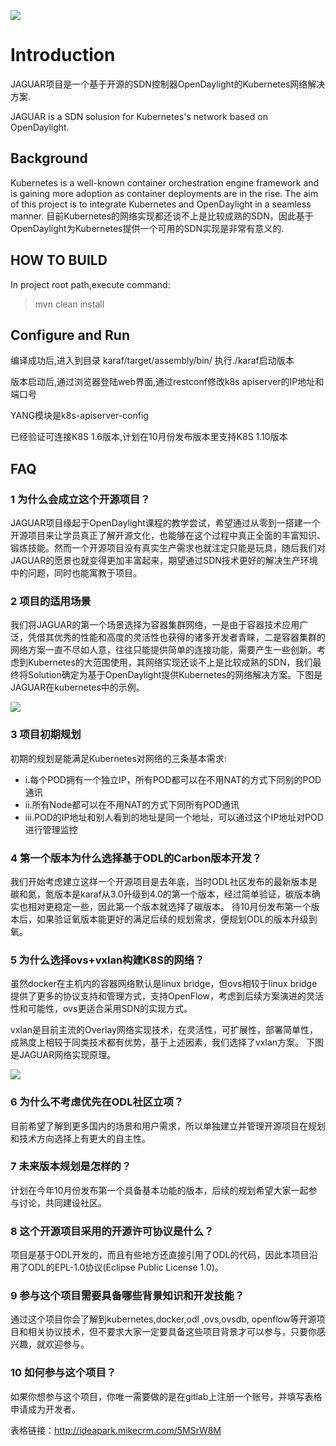 ![](https://img1.sdnlab.com/wp-content/uploads/2018/07/21jaguar_01_668x400.jpg)

# Introduction
JAGUAR项目是一个基于开源的SDN控制器OpenDaylight的Kubernetes网络解决方案.

JAGUAR is a SDN solusion for Kubernetes's network based on OpenDaylight.

## Background
Kubernetes is a well-known container orchestration engine framework and is gaining more adoption as container deployments are in the rise. The aim of this project is to integrate Kubernetes and OpenDaylight in a seamless manner.
目前Kubernetes的网络实现都还谈不上是比较成熟的SDN，因此基于OpenDaylight为Kubernetes提供一个可用的SDN实现是非常有意义的.

## HOW TO BUILD
In project root path,execute command:
> mvn clean install

## Configure and Run

编译成功后,进入到目录 karaf/target/assembly/bin/ 执行./karaf启动版本

版本启动后,通过浏览器登陆web界面,通过restconf修改k8s apiserver的IP地址和端口号

YANG模块是k8s-apiserver-config


已经验证可连接K8S 1.6版本,计划在10月份发布版本里支持K8S 1.10版本


## FAQ

### 1 为什么会成立这个开源项目？

JAGUAR项目缘起于OpenDaylight课程的教学尝试，希望通过从零到一搭建一个开源项目来让学员真正了解开源文化，也能够在这个过程中真正全面的丰富知识、锻炼技能。然而一个开源项目没有真实生产需求也就注定只能是玩具，随后我们对JAGUAR的愿景也就变得更加丰富起来，期望通过SDN技术更好的解决生产环境中的问题，同时也能寓教于项目。

### 2 项目的适用场景

我们将JAGUAR的第一个场景选择为容器集群网络，一是由于容器技术应用广泛，凭借其优秀的性能和高度的灵活性也获得的诸多开发者青睐，二是容器集群的网络方案一直不尽如人意，往往只能提供简单的连接功能，需要产生一些创新。考虑到Kubernetes的大范围使用，其网络实现还谈不上是比较成熟的SDN，我们最终将Solution确定为基于OpenDaylight提供Kubernetes的网络解决方案。下图是JAGUAR在kubernetes中的示例。

![](https://img1.sdnlab.com/wp-content/uploads/2018/07/21jaguar&kubernetes_02.jpg)

### 3 项目初期规划

初期的规划是能满足Kubernetes对网络的三条基本需求:
* i.每个POD拥有一个独立IP，所有POD都可以在不用NAT的方式下同别的POD通讯
* ii.所有Node都可以在不用NAT的方式下同所有POD通讯
* iii.POD的IP地址和别人看到的地址是同一个地址，可以通过这个IP地址对POD进行管理监控

### 4 第一个版本为什么选择基于ODL的Carbon版本开发？

我们开始考虑建立这样一个开源项目是去年底，当时ODL社区发布的最新版本是碳和氮，氮版本是karaf从3.0升级到4.0的第一个版本，经过简单验证，碳版本确实也相对更稳定一些，因此第一个版本就选择了碳版本。
待10月份发布第一个版本后，如果验证氧版本能更好的满足后续的规划需求，便规划ODL的版本升级到氧。

### 5 为什么选择ovs+vxlan构建K8S的网络？

虽然docker在主机内的容器网络默认是linux bridge，但ovs相较于linux bridge提供了更多的协议支持和管理方式，支持OpenFlow，考虑到后续方案演进的灵活性和可能性，ovs更适合采用SDN的实现方式。

vxlan是目前主流的Overlay网络实现技术，在灵活性，可扩展性，部署简单性，成熟度上相较于同类技术都有优势，基于上述因素，我们选择了vxlan方案。
下图是JAGUAR网络实现原理。

![](https://img1.sdnlab.com/wp-content/uploads/2018/07/21jaguar_network_03.jpg)

### 6 为什么不考虑优先在ODL社区立项？

目前希望了解到更多国内的场景和用户需求，所以单独建立并管理开源项目在规划和技术方向选择上有更大的自主性。

### 7 未来版本规划是怎样的？

计划在今年10月份发布第一个具备基本功能的版本，后续的规划希望大家一起参与讨论，共同建设社区。

### 8 这个开源项目采用的开源许可协议是什么？

项目是基于ODL开发的，而且有些地方还直接引用了ODL的代码，因此本项目沿用了ODL的EPL-1.0协议(Eclipse Public License 1.0)。

### 9 参与这个项目需要具备哪些背景知识和开发技能？

通过这个项目你会了解到kubernetes,docker,odl ,ovs,ovsdb, openflow等开源项目和相关协议技术，但不要求大家一定要具备这些项目背景才可以参与，只要你感兴趣，就欢迎参与。

### 10 如何参与这个项目？

如果你想参与这个项目，你唯一需要做的是在gitlab上注册一个账号，并填写表格申请成为开发者。

表格链接：http://ideapark.mikecrm.com/5MSrW8M 



